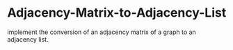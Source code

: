 # Adjacency-Matrix-to-Adjacency-List
 implement the conversion of an adjacency matrix of a graph to an adjacency list.

